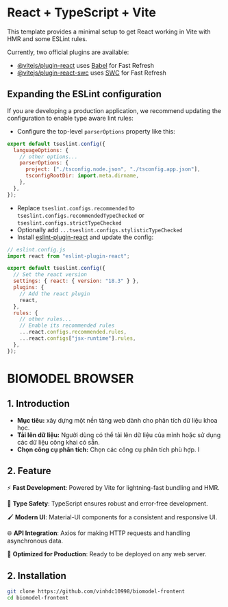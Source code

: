 # React + TypeScript + Vite

This template provides a minimal setup to get React working in Vite with HMR and some ESLint rules.

Currently, two official plugins are available:

- [@vitejs/plugin-react](https://github.com/vitejs/vite-plugin-react/blob/main/packages/plugin-react/README.md) uses [Babel](https://babeljs.io/) for Fast Refresh
- [@vitejs/plugin-react-swc](https://github.com/vitejs/vite-plugin-react-swc) uses [SWC](https://swc.rs/) for Fast Refresh

## Expanding the ESLint configuration

If you are developing a production application, we recommend updating the configuration to enable type aware lint rules:

- Configure the top-level `parserOptions` property like this:

```js
export default tseslint.config({
  languageOptions: {
    // other options...
    parserOptions: {
      project: ["./tsconfig.node.json", "./tsconfig.app.json"],
      tsconfigRootDir: import.meta.dirname,
    },
  },
});
```

- Replace `tseslint.configs.recommended` to `tseslint.configs.recommendedTypeChecked` or `tseslint.configs.strictTypeChecked`
- Optionally add `...tseslint.configs.stylisticTypeChecked`
- Install [eslint-plugin-react](https://github.com/jsx-eslint/eslint-plugin-react) and update the config:

```js
// eslint.config.js
import react from "eslint-plugin-react";

export default tseslint.config({
  // Set the react version
  settings: { react: { version: "18.3" } },
  plugins: {
    // Add the react plugin
    react,
  },
  rules: {
    // other rules...
    // Enable its recommended rules
    ...react.configs.recommended.rules,
    ...react.configs["jsx-runtime"].rules,
  },
});
```

# BIOMODEL BROWSER

## 1. Introduction

- **Mục tiêu:** xây dựng một nền tảng web dành cho phân tích dữ liệu khoa học.
- **Tải lên dữ liệu:** Người dùng có thể tải lên dữ liệu của mình hoặc sử dụng các dữ liệu công khai có sẵn.
- **Chọn công cụ phân tích:** Chọn các công cụ phân tích phù hợp.
  I
## 2. Feature
⚡ **Fast Development**: Powered by Vite for lightning-fast bundling and HMR.

📐 **Type Safety**: TypeScript ensures robust and error-free development.
                        
🖌️ **Modern UI**: Material-UI components for a consistent and responsive UI.

🌐 **API Integration**: Axios for making HTTP requests and handling asynchronous data.

🚀 **Optimized for Production**: Ready to be deployed on any web server.
## 2. Installation
```bash
git clone https://github.com/vinhdc10998/biomodel-frontent
cd biomodel-frontent
```
